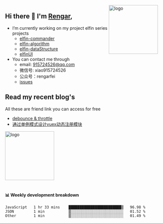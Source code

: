 <img src="https://github-readme-stats.vercel.app/api?username=XyyF&show_icons=true" alt="logo" height="160" align="right" style="margin: 5px; margin-bottom: 20px;" />

## Hi there 👋 I'm [Rengar](https://github.com/XyyF),

- I’m currently working on my project elfin series projects
    - [elfin-commander](https://github.com/XyyF/elfin-commander)
    - [elfin-algorithm](https://github.com/XyyF/elfin-algorithm)
    - [elfin-dataStructure](https://github.com/XyyF/elfin-dataStructure)
    - [elfinUI](https://github.com/XyyF/elfinUI)
- You can contact me through
    - email: 915724526@qq.com
    - 微信号: xiao915724526
    - 公众号：rengarfei
    - [issues](https://github.com/XyyF/XyyF/issues)

## Read my recent blog's
All these are friend link you can access for free

- [debounce & throttle](https://juejin.im/post/6864733967833120781)
- [通过单例模式设计vuex动态注册模块](https://juejin.im/post/6855129005851738120)

<img src="https://github-profile-trophy.vercel.app/?username=XyyF&theme=flat&column=7" alt="logo" height="160" align="center" style="margin: auto; margin-bottom: 20px;" />

#### :bar_chart: Weekly development breakdown

<!--START_SECTION:waka-->
```text
JavaScript   1 hr 33 mins    ████████████████████████▒   96.98 % 
JSON         1 min           ▒░░░░░░░░░░░░░░░░░░░░░░░░   01.52 % 
Other        1 min           ▒░░░░░░░░░░░░░░░░░░░░░░░░   01.49 % 
```
<!--END_SECTION:waka-->
